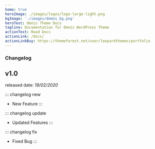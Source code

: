 ```yaml
---
home: true
heroImage: ./images/logos/logo-large-light.png
bgImage: './images/demos_bg.png'
heroText: Omnis Theme Docs
tagline: Documentation for Omnis WordPress Theme
actionText: Read Docs
actionLink: /docs/
actionLinkBuy: https://themeforest.net/user/leopardthemes/portfolio
---
```


### Changelog
## v1.0
released date: *19/02/2020*

::: changelog new
- New Feature
:::

::: changelog update
- Updated Features
:::

::: changelog fix
- Fixed Bug
:::
